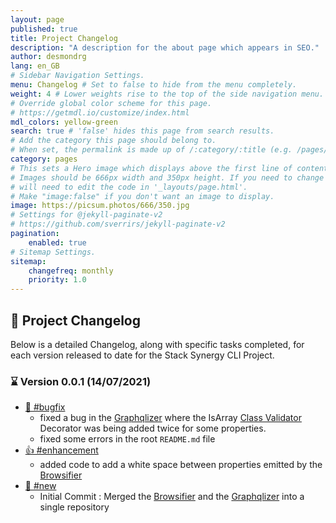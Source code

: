 ```yaml
---
layout: page
published: true
title: Project Changelog
description: "A description for the about page which appears in SEO."
author: desmondrg
lang: en_GB
# Sidebar Navigation Settings.
menu: Changelog # Set to false to hide from the menu completely.
weight: 4 # Lower weights rise to the top of the side navigation menu.
# Override global color scheme for this page. 
# https://getmdl.io/customize/index.html
mdl_colors: yellow-green
search: true # 'false' hides this page from search results.
# Add the category this page should belong to.
# When set, the permalink is made up of /:category/:title (e.g. /pages/about)
category: pages
# This sets a Hero image which displays above the first line of content.
# Images should be 666px width and 350px height. If you need to change this you
# will need to edit the code in '_layouts/page.html'.
# Make "image:false" if you don't want an image to display.
image: https://picsum.photos/666/350.jpg
# Settings for @jekyll-paginate-v2
# https://github.com/sverrirs/jekyll-paginate-v2
pagination:
    enabled: true
# Sitemap Settings.
sitemap:
    changefreq: monthly
    priority: 1.0
---
```

## 📝 Project Changelog

Below is a detailed Changelog, along with specific tasks completed, for each
version released to date for the Stack Synergy CLI Project.

### ⌛️ Version 0.0.1 (14/07/2021)
- [🐛 #bugfix](#bugfix)
    - fixed a bug in the [Graphqlizer][GraphqlizerGit] where the IsArray [Class Validator][ClassValidatorNpm] Decorator was being added twice for some properties.
    - fixed some errors in the root `README.md` file
- [👍 #enhancement](#enhancement)
    - added code to add a white space between properties emitted by the [Browsifier][BrowsifierGit]
- [🔆 #new](#new)
    - Initial Commit : Merged the [Browsifier][BrowsifierGit] and the [Graphqlizer][GraphqlizerGit] into a single repository

[blog]: https://blog.heroku.com/using-http-headers-to-secure-your-site
[theme]: https://github.com/chromatical/jekyll-materialdocs
[jekyll-v3]: https://github.com/justinhartman/jekyll-heroku-starter-kit/tree/jekyll-v3
[mdl]: https://getmdl.io/

[BrowsifierGit]: https://github.com/urbanshona/stack-synergy-cli/tree/master/packages/browsifier
[GraphqlizerGit]: https://github.com/urbanshona/stack-synergy-cli/tree/master/packages/graphqlizer
[ClassValidatorNpm]: https://www.npmjs.com/package/class-validator

